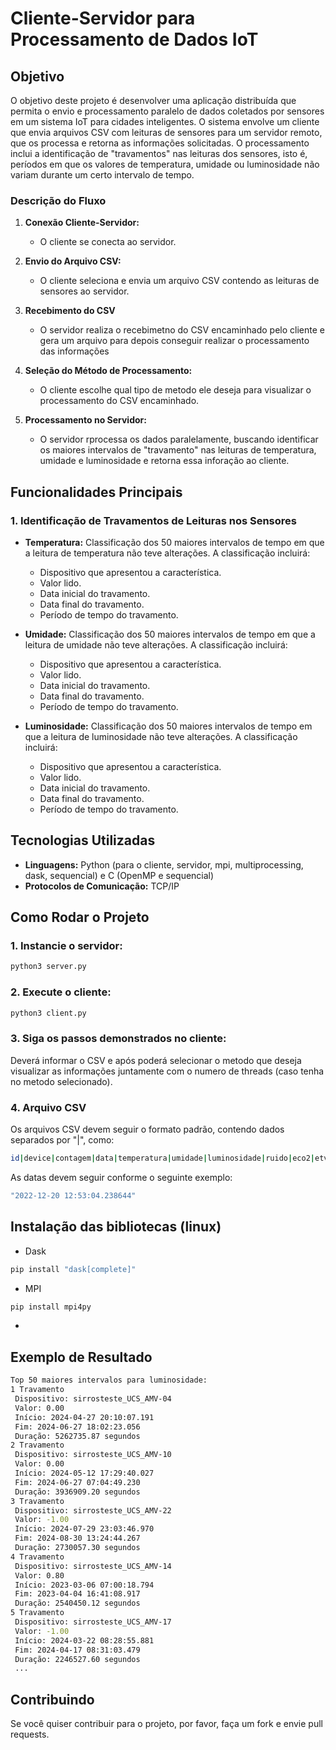 # Cliente-Servidor para Processamento de Dados IoT

## Objetivo

O objetivo deste projeto é desenvolver uma aplicação distribuída que permita o envio e processamento paralelo de dados coletados por sensores em um sistema IoT para cidades inteligentes. O sistema envolve um cliente que envia arquivos CSV com leituras de sensores para um servidor remoto, que os processa e retorna as informações solicitadas. O processamento inclui a identificação de "travamentos" nas leituras dos sensores, isto é, períodos em que os valores de temperatura, umidade ou luminosidade não variam durante um certo intervalo de tempo.

### Descrição do Fluxo

1. **Conexão Cliente-Servidor:**
   - O cliente se conecta ao servidor.

2. **Envio do Arquivo CSV:**
   - O cliente seleciona e envia um arquivo CSV contendo as leituras de sensores ao servidor.

3. **Recebimento do CSV**
   - O servidor realiza o recebimetno do CSV encaminhado pelo cliente e gera um arquivo para depois conseguir realizar o processamento das informações

3. **Seleção do Método de Processamento:**
   - O cliente escolhe qual tipo de metodo ele deseja para visualizar o processamento do CSV encaminhado.

3. **Processamento no Servidor:**
   - O servidor rprocessa os dados paralelamente, buscando identificar os maiores intervalos de "travamento" nas leituras de temperatura, umidade e luminosidade e retorna essa inforação ao cliente.

## Funcionalidades Principais

### 1. Identificação de Travamentos de Leituras nos Sensores

- **Temperatura:** Classificação dos 50 maiores intervalos de tempo em que a leitura de temperatura não teve alterações. A classificação incluirá:
  - Dispositivo que apresentou a característica.
  - Valor lido.
  - Data inicial do travamento.
  - Data final do travamento.
  - Período de tempo do travamento.

- **Umidade:** Classificação dos 50 maiores intervalos de tempo em que a leitura de umidade não teve alterações. A classificação incluirá:
  - Dispositivo que apresentou a característica.
  - Valor lido.
  - Data inicial do travamento.
  - Data final do travamento.
  - Período de tempo do travamento.

- **Luminosidade:** Classificação dos 50 maiores intervalos de tempo em que a leitura de luminosidade não teve alterações. A classificação incluirá:
  - Dispositivo que apresentou a característica.
  - Valor lido.
  - Data inicial do travamento.
  - Data final do travamento.
  - Período de tempo do travamento.

## Tecnologias Utilizadas

- **Linguagens:** Python (para o cliente, servidor, mpi, multiprocessing, dask, sequencial) e C (OpenMP e sequencial)
- **Protocolos de Comunicação:** TCP/IP

## Como Rodar o Projeto

### 1. Instancie o servidor:

```bash
python3 server.py
```

### 2. Execute o cliente:

```bash
python3 client.py
```
### 3. Siga os passos demonstrados no cliente:
Deverá informar o CSV e após poderá selecionar o metodo que deseja visualizar as informações juntamente com o numero de threads (caso tenha no metodo selecionado).

### 4. Arquivo CSV
Os arquivos CSV devem seguir o formato padrão, contendo dados separados por "|", como:

```bash
id|device|contagem|data|temperatura|umidade|luminosidade|ruido|eco2|etvoc|latitude|longitude
```

As datas devem seguir conforme o seguinte exemplo:
```bash
"2022-12-20 12:53:04.238644"
```

## Instalação das bibliotecas (linux)

- Dask
```bash
pip install "dask[complete]"
```
- MPI
```bash
pip install mpi4py
```
- 

## Exemplo de Resultado

```bash
Top 50 maiores intervalos para luminosidade:
1 Travamento
 Dispositivo: sirrosteste_UCS_AMV-04
 Valor: 0.00
 Início: 2024-04-27 20:10:07.191
 Fim: 2024-06-27 18:02:23.056
 Duração: 5262735.87 segundos
2 Travamento
 Dispositivo: sirrosteste_UCS_AMV-10
 Valor: 0.00
 Início: 2024-05-12 17:29:40.027
 Fim: 2024-06-27 07:04:49.230
 Duração: 3936909.20 segundos
3 Travamento
 Dispositivo: sirrosteste_UCS_AMV-22
 Valor: -1.00
 Início: 2024-07-29 23:03:46.970
 Fim: 2024-08-30 13:24:44.267
 Duração: 2730057.30 segundos
4 Travamento
 Dispositivo: sirrosteste_UCS_AMV-14
 Valor: 0.80
 Início: 2023-03-06 07:00:18.794
 Fim: 2023-04-04 16:41:08.917
 Duração: 2540450.12 segundos
5 Travamento
 Dispositivo: sirrosteste_UCS_AMV-17
 Valor: -1.00
 Início: 2024-03-22 08:28:55.881
 Fim: 2024-04-17 08:31:03.479
 Duração: 2246527.60 segundos
 ...
```

## Contribuindo

Se você quiser contribuir para o projeto, por favor, faça um fork e envie pull requests.
